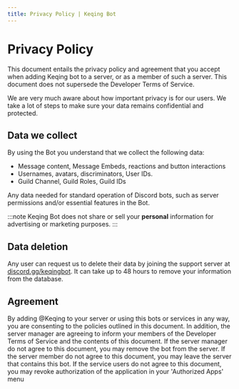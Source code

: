 ```yaml
---
title: Privacy Policy | Keqing Bot
---
```


# Privacy Policy

This document entails the privacy policy and agreement that you accept when adding Keqing bot to a server, or as a member of such a server. This document does not supersede the Developer Terms of Service.

We are very much aware about how important privacy is for our users. We take a lot of steps to make sure your data remains confidential and protected.

## Data we collect

By using the Bot you understand that we collect the following data:

- Message content, Message Embeds, reactions and button interactions
- Usernames, avatars, discriminators, User IDs.
- Guild Channel, Guild Roles, Guild IDs

Any data needed for standard operation of Discord bots, such as server permissions and/or essential features in the Bot.

:::note
Keqing Bot does not share or sell your __personal__ information for advertising or marketing purposes.
:::

## Data deletion

Any user can request us to delete their data by joining the support server at [discord.gg/keqingbot](https://discord.gg/keqingbot). It can take up to 48 hours to remove your information from the database.

## Agreement

By adding <span class="mention">@Keqing</span> to your server or using this bots or services in any way, you are consenting to the policies outlined in this document. In addition, the server manager are agreeing to inform your members of the Developer Terms of Service and the contents of this document. If the server manager do not agree to this document, you may remove the bot from the server. If the server member do not agree to this document, you may leave the server that contains this bot. If the service users do not agree to this document, you may revoke authorization of the application in your 'Authorized Apps' menu
